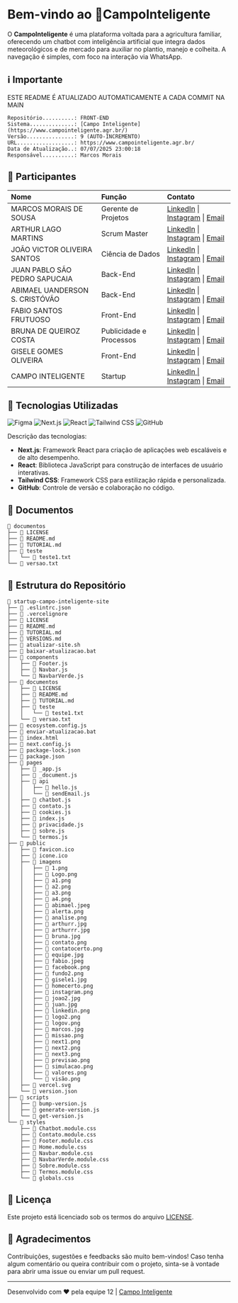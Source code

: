 # Bem-vindo ao 🍃**CampoInteligente**

O **CampoInteligente** é uma plataforma voltada para a agricultura familiar, oferecendo um chatbot com inteligência artificial que integra dados meteorológicos e de mercado para auxiliar no plantio, manejo e colheita. A navegação é simples, com foco na interação via WhatsApp.

## ℹ️ Importante 

ESTE README É ATUALIZADO AUTOMATICAMENTE A CADA COMMIT NA MAIN 

```
Repositório..........: FRONT-END
Sistema..............: [Campo Inteligente](https://www.campointeligente.agr.br/)
Versão...............: 9 (AUTO-INCREMENTO)
URL..................: https://www.campointeligente.agr.br/
Data de Atualização..: 07/07/2025 23:00:18
Responsável..........: Marcos Morais
```
## 👥 Participantes

<table style='width:100%'>
<thead><tr><th style='text-align:left'>Nome</th><th style='text-align:left'>Função</th><th style='text-align:left'>Contato</th></tr></thead>
<tbody>
<tr><td>MARCOS MORAIS DE SOUSA            </td><td>Gerente de Projetos       </td><td><a href='https://www.linkedin.com/in/marcosmoraisjr/'>LinkedIn</a> | <a href='https://instagram.com/marcosmoraisjr'>Instagram</a> | <a href='mailto:mmstec@gmail.com'>Email</a></td></tr>
<tr><td>ARTHUR LAGO MARTINS               </td><td>Scrum Master              </td><td><a href='https://www.linkedin.com/in/arthur-martins-510b36235/'>LinkedIn</a> | <a href='https://instagram.com/arthurmarttins_'>Instagram</a> | <a href='mailto:202110445@uesb.edu.br'>Email</a></td></tr>
<tr><td>JOÃO VICTOR OLIVEIRA SANTOS       </td><td>Ciência de Dados          </td><td><a href='https://www.linkedin.com/in/joão-victor-oliveira-santos-3b8aa1203/'>LinkedIn</a> | <a href='https://instagram.com/jv.osantos'>Instagram</a> | <a href='mailto:joao.osantos27@gmail.com'>Email</a></td></tr>
<tr><td>JUAN PABLO SÃO PEDRO SAPUCAIA     </td><td>Back-End                  </td><td><a href='https://www.linkedin.com/in/juan-pablo-09a65b2a6/'>LinkedIn</a> | <a href='https://instagram.com/juan_pablosps'>Instagram</a> | <a href='mailto:juan.psapucaia7@gmail.com'>Email</a></td></tr>
<tr><td>ABIMAEL UANDERSON S. CRISTÓVÃO    </td><td>Back-End                  </td><td><a href='https://www.linkedin.com/in/abimael-uanderson/'>LinkedIn</a> | <a href='https://instagram.com/abimaeluanderson'>Instagram</a> | <a href='mailto:abimael.servicos12dt@gmail.com'>Email</a></td></tr>
<tr><td>FABIO SANTOS FRUTUOSO             </td><td>Front-End                 </td><td><a href='https://www.linkedin.com/in/fabio-santos-frutuoso-1784401b9/'>LinkedIn</a> | <a href='https://instagram.com/gandalfs_800'>Instagram</a> | <a href='mailto:frutuosofabio10@gmail.com'>Email</a></td></tr>
<tr><td>BRUNA DE QUEIROZ COSTA            </td><td>Publicidade e Processos   </td><td><a href='https://www.linkedin.com/in/bruna-queiroz-5422a7261/'>LinkedIn</a> | <a href='https://instagram.com/brhunaqueiroz'>Instagram</a> | <a href='mailto:qbruna2003@gmail.com'>Email</a></td></tr>
<tr><td>GISELE GOMES OLIVEIRA             </td><td>Front-End                 </td><td><a href='https://www.linkedin.com/in/gisele-gomes-oliveira-037bb1128/'>LinkedIn</a> | <a href='https://instagram.com/belagisa13'>Instagram</a> | <a href='mailto:belagisa14@gmail.com'>Email</a></td></tr>
<tr><td>CAMPO INTELIGENTE                 </td><td>Startup                   </td><td><a href='https://instagram.com/startupcampointeligente'>LinkedIn | <a href='https://www.instagram.com/startupcampointeligente'>Instagram</a> | <a href='mailto:startupcampointeligente@gmail.com'>Email</a></td></tr>
</tbody>
</table>

## 🧩 Tecnologias Utilizadas

<p align='left'>
  <img src='https://img.shields.io/badge/Figma-F24E1E?logo=figma&logoColor=white' alt='Figma' />
  <img src='https://img.shields.io/badge/Next.js-13.x-black?logo=next.js&logoColor=white' alt='Next.js' />
  <img src='https://img.shields.io/badge/React-18.x-61DAFB?logo=react&logoColor=white' alt='React' />
  <img src='https://img.shields.io/badge/Tailwind_CSS-3.x-38B2AC?logo=tailwindcss&logoColor=white' alt='Tailwind CSS' />
  <img src='https://img.shields.io/badge/GitHub-100000?logo=github&logoColor=white&style=flat' alt='GitHub' />
</p>

Descrição das tecnologias:

- **Next.js**: Framework React para criação de aplicações web escaláveis e de alto desempenho.
- **React**: Biblioteca JavaScript para construção de interfaces de usuário interativas.
- **Tailwind CSS**: Framework CSS para estilização rápida e personalizada.
- **GitHub**: Controle de versão e colaboração no código.

## 📂 Documentos

```
📂 documentos
├── 📄 LICENSE
├── 📄 README.md
├── 📄 TUTORIAL.md
├── 📂 teste
│   └── 📄 teste1.txt
└── 📄 versao.txt
```
## 🌳 Estrutura do Repositório

```
📂 startup-campo-inteligente-site
├── 📄 .eslintrc.json
├── 📄 .vercelignore
├── 📄 LICENSE
├── 📄 README.md
├── 📄 TUTORIAL.md
├── 📄 VERSIONS.md
├── 📄 atualizar-site.sh
├── 📄 baixar-atualizacao.bat
├── 📂 components
│   ├── 📄 Footer.js
│   ├── 📄 Navbar.js
│   └── 📄 NavbarVerde.js
├── 📂 documentos
│   ├── 📄 LICENSE
│   ├── 📄 README.md
│   ├── 📄 TUTORIAL.md
│   ├── 📂 teste
│   │   └── 📄 teste1.txt
│   └── 📄 versao.txt
├── 📄 ecosystem.config.js
├── 📄 enviar-atualizacao.bat
├── 📄 index.html
├── 📄 next.config.js
├── 📄 package-lock.json
├── 📄 package.json
├── 📂 pages
│   ├── 📄 _app.js
│   ├── 📄 _document.js
│   ├── 📂 api
│   │   ├── 📄 hello.js
│   │   └── 📄 sendEmail.js
│   ├── 📄 chatbot.js
│   ├── 📄 contato.js
│   ├── 📄 cookies.js
│   ├── 📄 index.js
│   ├── 📄 privacidade.js
│   ├── 📄 sobre.js
│   └── 📄 termos.js
├── 📂 public
│   ├── 📄 favicon.ico
│   ├── 📄 icone.ico
│   ├── 📂 imagens
│   │   ├── 📄 1.png
│   │   ├── 📄 Logo.png
│   │   ├── 📄 a1.png
│   │   ├── 📄 a2.png
│   │   ├── 📄 a3.png
│   │   ├── 📄 a4.png
│   │   ├── 📄 abimael.jpeg
│   │   ├── 📄 alerta.png
│   │   ├── 📄 analise.png
│   │   ├── 📄 arthurr.jpg
│   │   ├── 📄 arthurrr.jpg
│   │   ├── 📄 bruna.jpg
│   │   ├── 📄 contato.png
│   │   ├── 📄 contatocerto.png
│   │   ├── 📄 equipe.jpg
│   │   ├── 📄 fabio.jpeg
│   │   ├── 📄 facebook.png
│   │   ├── 📄 fundo2.png
│   │   ├── 📄 gisele1.jpg
│   │   ├── 📄 homecerto.png
│   │   ├── 📄 instagram.png
│   │   ├── 📄 joao2.jpg
│   │   ├── 📄 juan.jpg
│   │   ├── 📄 linkedin.png
│   │   ├── 📄 logo2.png
│   │   ├── 📄 logov.png
│   │   ├── 📄 marcos.jpg
│   │   ├── 📄 missao.png
│   │   ├── 📄 next1.png
│   │   ├── 📄 next2.png
│   │   ├── 📄 next3.png
│   │   ├── 📄 previsao.png
│   │   ├── 📄 simulacao.png
│   │   ├── 📄 valores.png
│   │   └── 📄 visão.png
│   ├── 📄 vercel.svg
│   └── 📄 version.json
├── 📂 scripts
│   ├── 📄 bump-version.js
│   ├── 📄 generate-version.js
│   └── 📄 get-version.js
└── 📂 styles
    ├── 📄 Chatbot.module.css
    ├── 📄 Contato.module.css
    ├── 📄 Footer.module.css
    ├── 📄 Home.module.css
    ├── 📄 Navbar.module.css
    ├── 📄 NavbarVerde.module.css
    ├── 📄 Sobre.module.css
    ├── 📄 Termos.module.css
    └── 📄 globals.css
```
## 📜 Licença

Este projeto está licenciado sob os termos do arquivo [LICENSE](./documentos/LICENSE).

## 🤝 Agradecimentos

Contribuições, sugestões e feedbacks são muito bem-vindos! Caso tenha algum comentário ou queira contribuir com o projeto, sinta-se à vontade para abrir uma issue ou enviar um pull request.

--- 

Desenvolvido com ❤️ pela equipe 12 | [Campo Inteligente](https://www.campointeligente.agr.br/) 

